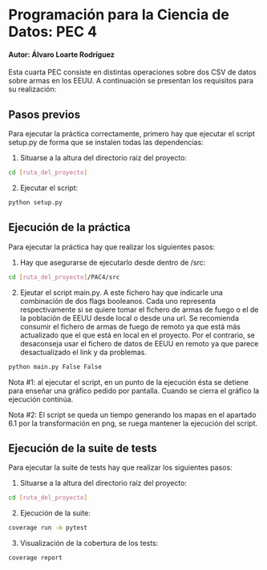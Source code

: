 # Programación para la Ciencia de Datos: PEC 4

#### Autor: Álvaro Loarte Rodríguez

Esta cuarta PEC consiste en distintas operaciones sobre dos CSV de datos sobre armas en los EEUU. A continuación se 
presentan los requisitos para su realización:

## Pasos previos

Para ejecutar la práctica correctamente, primero hay que ejecutar el script setup.py de forma que se instalen todas las dependencias:
1) Situarse a la altura del directorio raiz del proyecto:
```bash
cd [ruta_del_proyecto]
```

2) Ejecutar el script:
```bash
python setup.py
```

## Ejecución de la práctica
Para ejecutar la práctica hay que realizar los siguientes pasos:

1) Hay que asegurarse de ejecutarlo desde dentro de /src:

```bash
cd [ruta_del_proyecto]/PAC4/src
```

2) Ejeutar el script main.py. A este fichero hay que indicarle una combinación de dos flags booleanos. Cada uno representa respectivamente si se quiere tomar el fichero de armas de fuego o el de la población de EEUU desde local o desde una url. Se recomienda consumir el fichero de armas de fuego de remoto ya que está más actualizado que el que está en local en el proyecto. Por el contrario, se desaconseja usar el fichero de datos de EEUU en remoto ya que parece desactualizado el link y da problemas.


```bash
python main.py False False  
```

Nota #1: al ejecutar el script, en un punto de la ejecución ésta se detiene para enseñar una gráfico pedido por pantalla. Cuando se cierra el gráfico la ejecución continúa.

Nota #2: El script se queda un tiempo generando los mapas en el apartado 6.1 por la transformación en png, se ruega mantener la ejecución del script.

## Ejecución de la suite de tests

Para ejecutar la suite de tests hay que realizar los siguientes pasos:

1) Situarse a la altura del directorio raíz del proyecto:

```bash
cd [ruta_del_proyecto]
```

2) Ejecución de la suite:

```bash
coverage run -m pytest
```

3) Visualización de la cobertura de los tests:
```bash
coverage report
```